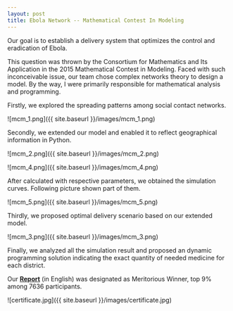```yaml
---
layout: post
title: Ebola Network -- Mathematical Contest In Modeling
---
```


Our goal is to establish a delivery system that optimizes the control and eradication of Ebola.

This question was thrown by the Consortium for Mathematics and Its Application in the 2015 Mathematical Contest in Modeling.
Faced with such inconceivable issue, our team chose complex networks theory to design a model. By the way, I were primarily responsible for mathematical analysis and programming.

Firstly, we explored the spreading patterns among social contact networks. 

![mcm_1.png]({{ site.baseurl }}/images/mcm_1.png)

Secondly, we extended our model and enabled it to reflect geographical information in Python.

![mcm_2.png]({{ site.baseurl }}/images/mcm_2.png)

![mcm_4.png]({{ site.baseurl }}/images/mcm_4.png)

After calculated with respective parameters, we obtained the simulation curves. Following picture shown part of them.

![mcm_5.png]({{ site.baseurl }}/images/mcm_5.png)

Thirdly, we proposed optimal delivery scenario based on our extended model.

![mcm_3.png]({{ site.baseurl }}/images/mcm_3.png)

Finally, we analyzed all the simulation result and proposed an dynamic programming solution indicating the exact quantity of needed medicine for each district.

Our [**Report**](https://raw.githubusercontent.com/xu2333/xu2333.github.io/master/pdf/MCM.pdf) (in English) was designated as Meritorious Winner, top 9% among 7636 participants.

![certificate.jpg]({{ site.baseurl }}/images/certificate.jpg)